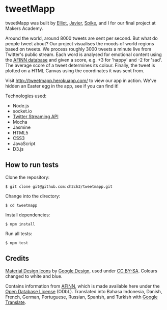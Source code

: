 tweetMapp
=========

tweetMapp was built by [Elliot](http://github.com/ElliotLewis8923), [Javier](http://github.com/silver-io), [Spike](http://github.com/spike01), and I for our final project at Makers Academy.

Around the world, around 8000 tweets are sent per second. But what do people tweet about? Our project visualises the moods of world regions based on tweets. We process roughly 3000 tweets a minute live from Twitter's public stream. Each word is analysed for emotional content using the [AFINN database](http://neuro.imm.dtu.dk/wiki/AFINN) and given a score, e.g. +3 for 'happy' and -2 for 'sad'. The average score of a tweet determines its colour. Finally, the tweet is plotted on a HTML Canvas using the coordinates it was sent from.

Visit http://tweetmapp.herokuapp.com/ to view our app in action. We've hidden an Easter egg in the app, see if you can find it!

Technologies used:
- Node.js
- socket.io
- [Twitter Streaming API](https://dev.twitter.com/streaming/public)
- Mocha
- Jasmine
- HTML5
- CSS3
- JavaScript
- D3.js

How to run tests
----------------
Clone the repository:
```shell
$ git clone git@github.com:ch2ch3/tweetmapp.git
```

Change into the directory:
```shell
$ cd tweetmapp
```

Install dependencies:
```shell
$ npm install
```

Run all tests:
```shell
$ npm test
```

Credits
-------
[Material Design Icons](https://github.com/google/material-design-icons/releases/tag/1.0.0) by [Google Design](http://www.google.com/design/), used under [CC BY-SA](http://creativecommons.org/licenses/by-sa/4.0/). Colours changed to white and blue.

Contains information from [AFINN](http://neuro.imm.dtu.dk/wiki/AFINN), which is made available here under the [Open Database License](http://opendatacommons.org/licenses/odbl/1.0/) (ODbL). Translated into Bahasa Indonesia, Danish, French, German, Portuguese, Russian, Spanish, and Turkish with [Google Translate](http://translate.google.com/).